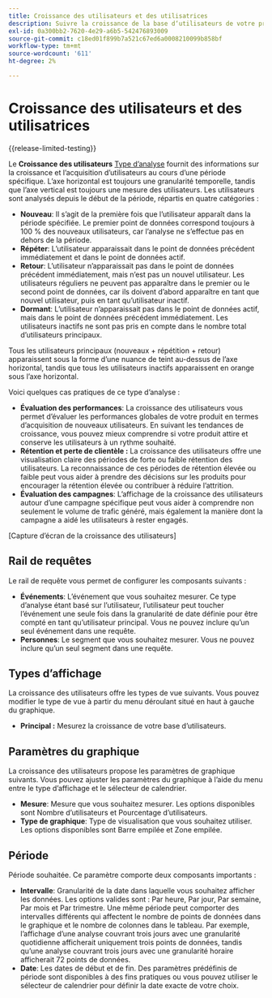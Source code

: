 ```yaml
---
title: Croissance des utilisateurs et des utilisatrices
description: Suivre la croissance de la base d‘utilisateurs de votre produit.
exl-id: 0a300bb2-7620-4e29-a6b5-542476893009
source-git-commit: c18ed01f899b7a521c67ed6a0008210099b858bf
workflow-type: tm+mt
source-wordcount: '611'
ht-degree: 2%

---
```


# Croissance des utilisateurs et des utilisatrices

{{release-limited-testing}}

Le **Croissance des utilisateurs** [Type d’analyse](overview.md) fournit des informations sur la croissance et l’acquisition d’utilisateurs au cours d’une période spécifique. L’axe horizontal est toujours une granularité temporelle, tandis que l’axe vertical est toujours une mesure des utilisateurs. Les utilisateurs sont analysés depuis le début de la période, répartis en quatre catégories :

* **Nouveau**: Il s’agit de la première fois que l’utilisateur apparaît dans la période spécifiée. Le premier point de données correspond toujours à 100 % des nouveaux utilisateurs, car l’analyse ne s’effectue pas en dehors de la période.
* **Répéter**: L’utilisateur apparaissait dans le point de données précédent immédiatement et dans le point de données actif.
* **Retour**: L’utilisateur n’apparaissait pas dans le point de données précédent immédiatement, mais n’est pas un nouvel utilisateur. Les utilisateurs réguliers ne peuvent pas apparaître dans le premier ou le second point de données, car ils doivent d’abord apparaître en tant que nouvel utilisateur, puis en tant qu’utilisateur inactif.
* **Dormant**: L’utilisateur n’apparaissait pas dans le point de données actif, mais dans le point de données précédent immédiatement. Les utilisateurs inactifs ne sont pas pris en compte dans le nombre total d’utilisateurs principaux.

Tous les utilisateurs principaux (nouveaux + répétition + retour) apparaissent sous la forme d’une nuance de teint au-dessus de l’axe horizontal, tandis que tous les utilisateurs inactifs apparaissent en orange sous l’axe horizontal.

Voici quelques cas pratiques de ce type d’analyse :

* **Évaluation des performances**: La croissance des utilisateurs vous permet d’évaluer les performances globales de votre produit en termes d’acquisition de nouveaux utilisateurs. En suivant les tendances de croissance, vous pouvez mieux comprendre si votre produit attire et conserve les utilisateurs à un rythme souhaité.
* **Rétention et perte de clientèle :** La croissance des utilisateurs offre une visualisation claire des périodes de forte ou faible rétention des utilisateurs. La reconnaissance de ces périodes de rétention élevée ou faible peut vous aider à prendre des décisions sur les produits pour encourager la rétention élevée ou contribuer à réduire l’attrition.
* **Évaluation des campagnes**: L’affichage de la croissance des utilisateurs autour d’une campagne spécifique peut vous aider à comprendre non seulement le volume de trafic généré, mais également la manière dont la campagne a aidé les utilisateurs à rester engagés.

[Capture d’écran de la croissance des utilisateurs]

## Rail de requêtes

Le rail de requête vous permet de configurer les composants suivants :

* **Événements**: L’événement que vous souhaitez mesurer. Ce type d’analyse étant basé sur l’utilisateur, l’utilisateur peut toucher l’événement une seule fois dans la granularité de date définie pour être compté en tant qu’utilisateur principal. Vous ne pouvez inclure qu’un seul événement dans une requête.
* **Personnes**: Le segment que vous souhaitez mesurer. Vous ne pouvez inclure qu’un seul segment dans une requête.

## Types d’affichage

La croissance des utilisateurs offre les types de vue suivants. Vous pouvez modifier le type de vue à partir du menu déroulant situé en haut à gauche du graphique.

* **Principal :** Mesurez la croissance de votre base d’utilisateurs.

## Paramètres du graphique

La croissance des utilisateurs propose les paramètres de graphique suivants. Vous pouvez ajuster les paramètres du graphique à l’aide du menu entre le type d’affichage et le sélecteur de calendrier.

* **Mesure**: Mesure que vous souhaitez mesurer. Les options disponibles sont Nombre d’utilisateurs et Pourcentage d’utilisateurs.
* **Type de graphique**: Type de visualisation que vous souhaitez utiliser. Les options disponibles sont Barre empilée et Zone empilée.

## Période

Période souhaitée. Ce paramètre comporte deux composants importants :

* **Intervalle**: Granularité de la date dans laquelle vous souhaitez afficher les données. Les options valides sont : Par heure, Par jour, Par semaine, Par mois et Par trimestre. Une même période peut comporter des intervalles différents qui affectent le nombre de points de données dans le graphique et le nombre de colonnes dans le tableau. Par exemple, l’affichage d’une analyse couvrant trois jours avec une granularité quotidienne afficherait uniquement trois points de données, tandis qu’une analyse couvrant trois jours avec une granularité horaire afficherait 72 points de données.
* **Date**: Les dates de début et de fin. Des paramètres prédéfinis de période sont disponibles à des fins pratiques ou vous pouvez utiliser le sélecteur de calendrier pour définir la date exacte de votre choix.
